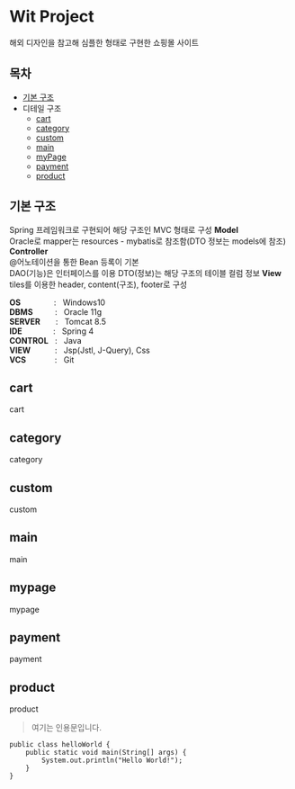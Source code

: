 # Wit Project
해외 디자인을 참고해 심플한 형태로 구현한 쇼핑몰 사이트


## 목차
- [기본 구조](#기본-구조)
- 디테일 구조
  - [cart](#cart)
  - [category](#category)
  - [custom](#custom)
  - [main](#main)
  - [myPage](#mypage)
  - [payment](#payment)
  - [product](#product)


## 기본 구조
Spring 프레임워크로 구현되어 해당 구조인 MVC 형태로 구성
**Model**   
Oracle로 mapper는 resources - mybatis로 참조함(DTO 정보는 models에 참조)
**Controller**   
@어노테이션을 통한 Bean 등록이 기본   
DAO(기능)은 인터페이스를 이용
DTO(정보)는 해당 구조의 테이블 컬럼 정보
**View**    
tiles를 이용한 header, content(구조), footer로 구성

**OS** &nbsp; &nbsp; &nbsp; &nbsp; &nbsp; &nbsp; &nbsp; : &nbsp; Windows10<br>
**DBMS** &nbsp; &nbsp; &nbsp; &nbsp;&nbsp; : &nbsp; Oracle 11g<br>
**SERVER** &nbsp; &nbsp; &nbsp; : &nbsp; Tomcat 8.5<br>
**IDE** &nbsp; &nbsp; &nbsp; &nbsp; &nbsp; &nbsp;&nbsp; : &nbsp; Spring 4<br>
**CONTROL** &nbsp; : &nbsp; Java<br>
**VIEW** &nbsp; &nbsp; &nbsp; &nbsp; &nbsp; : &nbsp; Jsp(Jstl, J-Query), Css<br>
**VCS** &nbsp; &nbsp; &nbsp; &nbsp; &nbsp; &nbsp; : &nbsp; Git<br>

## cart
cart

## category
category

## custom
custom

## main
main

## mypage
mypage

## payment
payment

## product
product

> 여기는 인용문입니다.
```
public class helloWorld {
	public static void main(String[] args) {
		System.out.println("Hello World!");
	} 
}
```

